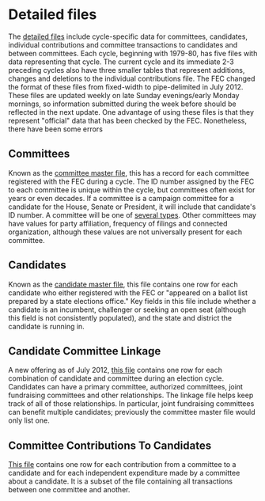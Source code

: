 Detailed files
========

The [detailed files](http://www.fec.gov/finance/disclosure/ftpdet.shtml) include cycle-specific data for committees, candidates, individual contributions and committee transactions to candidates and between committees. Each cycle, beginning with 1979-80, has five files with data representing that cycle. The current cycle and its immediate 2-3 preceding cycles also have three smaller tables that represent additions, changes and deletions to the individual contributions file. The FEC changed the format of these files from fixed-width to pipe-delimited in July 2012. These files are updated weekly on late Sunday evenings/early Monday mornings, so information submitted during the week before should be reflected in the next update. One advantage of using these files is that they represent "official" data that has been checked by the FEC. Nonetheless, there have been some errors

Committees
---------

Known as the [committee master file](http://www.fec.gov/finance/disclosure/metadata/DataDictionaryCommitteeMaster.shtml), this has a record for each committee registered with the FEC during a cycle. The ID number assigned by the FEC to each committee is unique within the cycle, but committees often exist for years or even decades. If a committee is a campaign committee for a candidate for the House, Senate or President, it will include that candidate's ID number. A committee will be one of [several types](http://www.fec.gov/finance/disclosure/metadata/CommitteeTypeCodes.shtml). Other committees may have values for party affiliation, frequency of filings and connected organization, although these values are not universally present for each committee.

Candidates
---------

Known as the [candidate master file](http://www.fec.gov/finance/disclosure/metadata/DataDictionaryCandidateMaster.shtml), this file contains one row for each candidate who either registered with the FEC or "appeared on a ballot list prepared by a state elections office." Key fields in this file include whether a candidate is an incumbent, challenger or seeking an open seat (although this field is not consistently populated), and the state and district the candidate is running in.

Candidate Committee Linkage
---------

A new offering as of July 2012, [this file](http://www.fec.gov/finance/disclosure/metadata/DataDictionaryCandCmteLinkage.shtml) contains one row for each combination of candidate and committee during an election cycle. Candidates can have a primary committee, authorized committees, joint fundraising committees and other relationships. The linkage file helps keep track of all of those relationships. In particular, joint fundraising committees can benefit multiple candidates; previously the committee master file would only list one.

Committee Contributions To Candidates
---------

[This file](http://www.fec.gov/finance/disclosure/metadata/DataDictionaryContributionstoCandidates.shtml) contains one row for each contribution from a committee to a candidate and for each independent expenditure made by a committee about a candidate. It is a subset of the file containing all transactions between one committee and another. 

